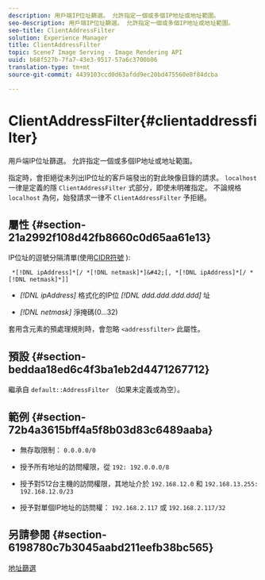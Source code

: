 ```yaml
---
description: 用戶端IP位址篩選。 允許指定一個或多個IP地址或地址範圍。
seo-description: 用戶端IP位址篩選。 允許指定一個或多個IP地址或地址範圍。
seo-title: ClientAddressFilter
solution: Experience Manager
title: ClientAddressFilter
topic: Scene7 Image Serving - Image Rendering API
uuid: b68f527b-7fa7-43e3-9517-57a6c3700b06
translation-type: tm+mt
source-git-commit: 4439103ccd0d63afdd9ec20bd475560e8f84dcba

---
```



# ClientAddressFilter{#clientaddressfilter}

用戶端IP位址篩選。 允許指定一個或多個IP地址或地址範圍。

指定時，會拒絕從未列出IP位址的客戶端發出的對此映像目錄的請求。 `localhost` 一律是定義的隱 `ClientAddressFilter` 式部分，即使未明確指定。 不論規格 `localhost` 為何，始發請求一律不 `ClientAddressFilter` 予拒絕。

## 屬性 {#section-21a2992f108d42fb8660c0d65aa61e13}

IP位址的逗號分隔清單(使用[CIDR符號](https://en.wikipedia.org/wiki/Classless_Inter-Domain_Routing#CIDR_notation) ):

` *[!DNL ipAddress]*[/ *[!DNL netmask]*]&#42;[, *[!DNL ipAddress]*[/ *[!DNL netmask]*]]`

* *[!DNL ipAddress]* 格式化的IP位 *[!DNL ddd.ddd.ddd.ddd]* 址

* *[!DNL netmask]* 淨掩碼(0...32)

套用含元素的預處理規則時，會忽略 `<addressfilter>` 此屬性。

## 預設 {#section-beddaa18ed6c4f3ba1eb2d4471267712}

繼承自 `default::AddressFilter` （如果未定義或為空）。

## 範例 {#section-72b4a3615bff4a5f8b03d83c6489aaba}

* 無存取限制： `0.0.0.0/0`
* 授予所有地址的訪問權限，從 `192: 192.0.0.0/8`
* 授予對512台主機的訪問權限，其地址介於 `192.168.12.0` 和 `192.168.13.255: 192.168.12.0/23`

* 授予對單個IP地址的訪問權： `192.168.2.117` 或 `192.168.2.117/32`

## 另請參閱 {#section-6198780c7b3045aabd211eefb38bc565}

[地址篩選](../../../../../ir-api/material-cat/image-rendering-api-ref/c-ir-material-catalog/c-ir-attributes-reference/r-ir-clientaddressfilter.md#reference-52a541cec0b0424faf263d1fb4946b5f)
